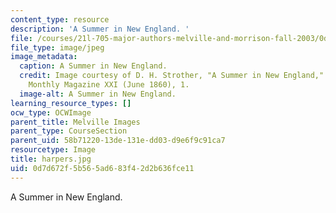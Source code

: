 ```yaml
---
content_type: resource
description: 'A Summer in New England. '
file: /courses/21l-705-major-authors-melville-and-morrison-fall-2003/0d7d672f5b565ad683f42d2b636fce11_harpers.jpg
file_type: image/jpeg
image_metadata:
  caption: A Summer in New England.
  credit: Image courtesy of D. H. Strother, "A Summer in New England," in Harper's
    Monthly Magazine XXI (June 1860), 1.
  image-alt: A Summer in New England.
learning_resource_types: []
ocw_type: OCWImage
parent_title: Melville Images
parent_type: CourseSection
parent_uid: 58b71220-13de-131e-dd03-d9e6f9c91ca7
resourcetype: Image
title: harpers.jpg
uid: 0d7d672f-5b56-5ad6-83f4-2d2b636fce11
---
```

A Summer in New England. 

